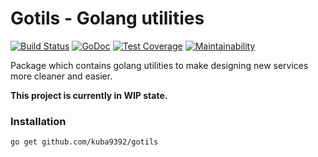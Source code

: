 # Gotils - Golang utilities

[![Build Status](https://travis-ci.org/kuba9392/gotils.svg?branch=master)](https://travis-ci.org/kuba9392/gotils)
[![GoDoc](https://godoc.org/github.com/kuba9392/gotils?status.svg)](https://godoc.org/github.com/kuba9392/gotils)
[![Test Coverage](https://api.codeclimate.com/v1/badges/40f5dc69af0db2acd5d0/test_coverage)](https://codeclimate.com/github/kuba9392/gotils/test_coverage)
[![Maintainability](https://api.codeclimate.com/v1/badges/40f5dc69af0db2acd5d0/maintainability)](https://codeclimate.com/github/kuba9392/gotils/maintainability)

Package which contains golang utilities to make designing new services more cleaner and easier.

**This project is currently in WIP state.**

### Installation ###
```
go get github.com/kuba9392/gotils
```